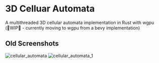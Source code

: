 # 3D Celluar Automata

A multithreaded 3D cellular automata implementation in Rust with wgpu <br> (🚧WIP🚧 - currently moving to wgpu from a bevy implementation)

## Old Screenshots

![cellular_automata](https://user-images.githubusercontent.com/66156000/206888650-435b93a0-1981-41dd-9e6c-6a5fd30096a9.png)
![cellular_automata_1](https://user-images.githubusercontent.com/66156000/206888768-745b520a-8492-43de-a657-219a4cb7a9d5.png)
